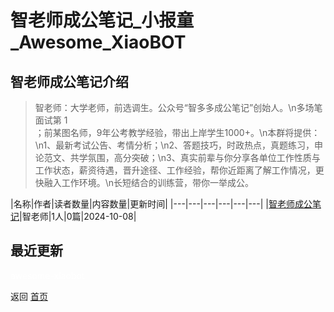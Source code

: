 # 智老师成公笔记_小报童_Awesome_XiaoBOT

## 智老师成公笔记介绍
> 智老师：大学老师，前选调生。公众号“智多多成公笔记”创始人。\n多场笔面试第 1  
；前某图名师，9年公考教学经验，带出上岸学生1000+。\n本群将提供：\n1、最新考试公告、考情分析；\n2、答题技巧，时政热点，真题练习，申论范文、共学氛围，高分突破；\n3、真实前辈与你分享各单位工作性质与工作状态，薪资待遇，晋升途径、工作经验，帮你近距离了解工作情况，更快融入工作环境。\n长短结合的训练营，带你一举成公。  
  


|名称|作者|读者数量|内容数量|更新时间|
|---|---|---|---|---|---|
|[智老师成公笔记](https://xiaobot.net/p/zhiduoduo?refer=0b133df9-27dc-423b-8101-639049001c13)|智老师|1人|0篇|2024-10-08|

## 最近更新



<a href="https://github.com/Reno9527/awesome-xiaobot" style="color: white; text-decoration: none;">awesome-xiaobot</a>

返回 [首页](../README.md)

